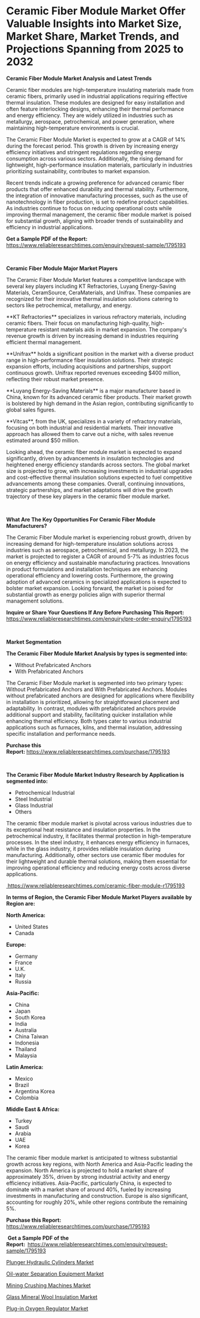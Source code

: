 <p><h1>Ceramic Fiber Module Market Offer Valuable Insights into Market Size, Market Share, Market Trends, and Projections Spanning from 2025 to 2032</h1></p><p><strong>Ceramic Fiber Module Market Analysis and Latest Trends</strong></p>
<p><p>Ceramic fiber modules are high-temperature insulating materials made from ceramic fibers, primarily used in industrial applications requiring effective thermal insulation. These modules are designed for easy installation and often feature interlocking designs, enhancing their thermal performance and energy efficiency. They are widely utilized in industries such as metallurgy, aerospace, petrochemical, and power generation, where maintaining high-temperature environments is crucial.</p><p>The Ceramic Fiber Module Market is expected to grow at a CAGR of 14% during the forecast period. This growth is driven by increasing energy efficiency initiatives and stringent regulations regarding energy consumption across various sectors. Additionally, the rising demand for lightweight, high-performance insulation materials, particularly in industries prioritizing sustainability, contributes to market expansion. </p><p>Recent trends indicate a growing preference for advanced ceramic fiber products that offer enhanced durability and thermal stability. Furthermore, the integration of innovative manufacturing processes, such as the use of nanotechnology in fiber production, is set to redefine product capabilities. As industries continue to focus on reducing operational costs while improving thermal management, the ceramic fiber module market is poised for substantial growth, aligning with broader trends of sustainability and efficiency in industrial applications.</p></p>
<p><strong>Get a Sample PDF of the Report:&nbsp;</strong> <a href="https://www.reliableresearchtimes.com/enquiry/request-sample/1795193?utm_campaign=3522&utm_medium=2&utm_source=Github&utm_content=ia&utm_term=01042025&utm_id=ceramic-fiber-module">https://www.reliableresearchtimes.com/enquiry/request-sample/1795193</a></p>
<p>&nbsp;</p>
<p><strong>Ceramic Fiber Module Major Market Players</strong></p>
<p><p>The Ceramic Fiber Module Market features a competitive landscape with several key players including KT Refractories, Luyang Energy-Saving Materials, CeramSource, CeraMaterials, and Unifrax. These companies are recognized for their innovative thermal insulation solutions catering to sectors like petrochemical, metallurgy, and energy.</p><p>**KT Refractories** specializes in various refractory materials, including ceramic fibers. Their focus on manufacturing high-quality, high-temperature resistant materials aids in market expansion. The company's revenue growth is driven by increasing demand in industries requiring efficient thermal management.</p><p>**Unifrax** holds a significant position in the market with a diverse product range in high-performance fiber insulation solutions. Their strategic expansion efforts, including acquisitions and partnerships, support continuous growth. Unifrax reported revenues exceeding $400 million, reflecting their robust market presence.</p><p>**Luyang Energy-Saving Materials** is a major manufacturer based in China, known for its advanced ceramic fiber products. Their market growth is bolstered by high demand in the Asian region, contributing significantly to global sales figures.</p><p>**Vitcas**, from the UK, specializes in a variety of refractory materials, focusing on both industrial and residential markets. Their innovative approach has allowed them to carve out a niche, with sales revenue estimated around $50 million.</p><p>Looking ahead, the ceramic fiber module market is expected to expand significantly, driven by advancements in insulation technologies and heightened energy efficiency standards across sectors. The global market size is projected to grow, with increasing investments in industrial upgrades and cost-effective thermal insulation solutions expected to fuel competitive advancements among these companies. Overall, continuing innovations, strategic partnerships, and market adaptations will drive the growth trajectory of these key players in the ceramic fiber module market.</p></p>
<p>&nbsp;</p>
<p><strong>What Are The Key Opportunities For Ceramic Fiber Module Manufacturers?</strong></p>
<p><p>The Ceramic Fiber Module market is experiencing robust growth, driven by increasing demand for high-temperature insulation solutions across industries such as aerospace, petrochemical, and metallurgy. In 2023, the market is projected to register a CAGR of around 5-7% as industries focus on energy efficiency and sustainable manufacturing practices. Innovations in product formulations and installation techniques are enhancing operational efficiency and lowering costs. Furthermore, the growing adoption of advanced ceramics in specialized applications is expected to bolster market expansion. Looking forward, the market is poised for substantial growth as energy policies align with superior thermal management solutions.</p></p>
<p><strong>Inquire or Share Your Questions If Any Before Purchasing This Report:</strong> <a href="https://www.reliableresearchtimes.com/enquiry/pre-order-enquiry/1795193?utm_campaign=3522&utm_medium=2&utm_source=Github&utm_content=ia&utm_term=01042025&utm_id=ceramic-fiber-module">https://www.reliableresearchtimes.com/enquiry/pre-order-enquiry/1795193</a></p>
<p>&nbsp;</p>
<p><strong>Market Segmentation</strong></p>
<p><strong>The Ceramic Fiber Module Market Analysis by types is segmented into:</strong></p>
<p><ul><li>Without Prefabricated Anchors</li><li>With Prefabricated Anchors</li></ul></p>
<p><p>The Ceramic Fiber Module market is segmented into two primary types: Without Prefabricated Anchors and With Prefabricated Anchors. Modules without prefabricated anchors are designed for applications where flexibility in installation is prioritized, allowing for straightforward placement and adaptability. In contrast, modules with prefabricated anchors provide additional support and stability, facilitating quicker installation while enhancing thermal efficiency. Both types cater to various industrial applications such as furnaces, kilns, and thermal insulation, addressing specific installation and performance needs.</p></p>
<p><strong>Purchase this Report:&nbsp;</strong><a href="https://www.reliableresearchtimes.com/purchase/1795193?utm_campaign=3522&utm_medium=2&utm_source=Github&utm_content=ia&utm_term=01042025&utm_id=ceramic-fiber-module">https://www.reliableresearchtimes.com/purchase/1795193</a></p>
<p>&nbsp;</p>
<p><strong>The Ceramic Fiber Module Market Industry Research by Application is segmented into:</strong></p>
<p><ul><li>Petrochemical Industrial</li><li>Steel Industrial</li><li>Glass Industrial</li><li>Others</li></ul></p>
<p><p>The ceramic fiber module market is pivotal across various industries due to its exceptional heat resistance and insulation properties. In the petrochemical industry, it facilitates thermal protection in high-temperature processes. In the steel industry, it enhances energy efficiency in furnaces, while in the glass industry, it provides reliable insulation during manufacturing. Additionally, other sectors use ceramic fiber modules for their lightweight and durable thermal solutions, making them essential for improving operational efficiency and reducing energy costs across diverse applications.</p></p>
<p><a href="https://www.reliableresearchtimes.com/ceramic-fiber-module-r1795193?utm_campaign=3522&utm_medium=2&utm_source=Github&utm_content=ia&utm_term=01042025&utm_id=ceramic-fiber-module">&nbsp;https://www.reliableresearchtimes.com/ceramic-fiber-module-r1795193</a></p>
<p><strong>In terms of Region, the Ceramic Fiber Module Market Players available by Region are:</strong></p>
<p>
    <p> <strong> North America: </strong>
        <ul>
            <li>United States</li>
            <li>Canada</li>
        </ul>
        </p> 
    <p> <strong> Europe: </strong>
        <ul>
            <li>Germany</li>
            <li>France</li>
            <li>U.K.</li>
            <li>Italy</li>
            <li>Russia</li>
        </ul>
        </p> 
    <p> <strong> Asia-Pacific: </strong>
        <ul>
            <li>China</li>
            <li>Japan</li>
            <li>South Korea</li>
            <li>India</li>
            <li>Australia</li>
            <li>China Taiwan</li>
            <li>Indonesia</li>
            <li>Thailand</li>
            <li>Malaysia</li>
        </ul>
        </p> 
    <p> <strong> Latin America: </strong>
        <ul>
            <li>Mexico</li>
            <li>Brazil</li>
            <li>Argentina Korea</li>
            <li>Colombia</li>
        </ul>
        </p> 
    <p> <strong> Middle East & Africa: </strong>
        <ul>
            <li>Turkey</li>
            <li>Saudi</li>
            <li>Arabia</li>
            <li>UAE</li>
            <li>Korea</li>
        </ul>
    </p>
    </p>
<p><p>The ceramic fiber module market is anticipated to witness substantial growth across key regions, with North America and Asia-Pacific leading the expansion. North America is projected to hold a market share of approximately 35%, driven by strong industrial activity and energy efficiency initiatives. Asia-Pacific, particularly China, is expected to dominate with a market share of around 40%, fueled by increasing investments in manufacturing and construction. Europe is also significant, accounting for roughly 20%, while other regions contribute the remaining 5%.</p></p>
<p><strong>Purchase this Report: </strong><a href="https://www.reliableresearchtimes.com/purchase/1795193?utm_campaign=3522&utm_medium=2&utm_source=Github&utm_content=ia&utm_term=01042025&utm_id=ceramic-fiber-module">https://www.reliableresearchtimes.com/purchase/1795193</a></p>
<p>&nbsp;<strong>Get a Sample PDF of the Report:&nbsp;&nbsp;</strong><a href="https://www.reliableresearchtimes.com/enquiry/request-sample/1795193?utm_campaign=3522&utm_medium=2&utm_source=Github&utm_content=ia&utm_term=01042025&utm_id=ceramic-fiber-module">https://www.reliableresearchtimes.com/enquiry/request-sample/1795193</a></p>
<p><strong></strong></p>
<p><p><a href="https://www.linkedin.com/pulse/plunger-hydraulic-cylinders-market-analysis-present-size-v7cxc?utm_campaign=3522&utm_medium=2&utm_source=Github&utm_content=ia&utm_term=01042025&utm_id=ceramic-fiber-module">Plunger Hydraulic Cylinders Market</a></p><p><a href="https://www.linkedin.com/pulse/industry-insights-global-oil-water-separation-equipment-markets-dzfof?utm_campaign=3522&utm_medium=2&utm_source=Github&utm_content=ia&utm_term=01042025&utm_id=ceramic-fiber-module">Oil-water Separation Equipment Market</a></p><p><a href="https://www.linkedin.com/pulse/mining-crushing-machines-market-metrics-like-size-growth-share-kmowf?utm_campaign=3522&utm_medium=2&utm_source=Github&utm_content=ia&utm_term=01042025&utm_id=ceramic-fiber-module">Mining Crushing Machines Market</a></p><p><a href="https://github.com/guyotkiferhi/Market-Research-Report-List-1/blob/main/glass-mineral-wool-insulation-market.md?utm_campaign=3522&utm_medium=2&utm_source=Github&utm_content=ia&utm_term=01042025&utm_id=ceramic-fiber-module">Glass Mineral Wool Insulation Market</a></p><p><a href="https://www.linkedin.com/pulse/key-trends-driving-plug-in-oxygen-regulator-market-growth-xv1ec?utm_campaign=3522&utm_medium=2&utm_source=Github&utm_content=ia&utm_term=01042025&utm_id=ceramic-fiber-module">Plug-in Oxygen Regulator Market</a></p></p>